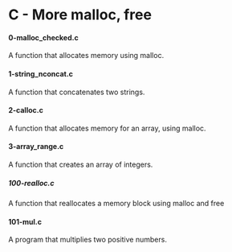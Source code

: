 # C - More malloc, free
#### 0-malloc_checked.c
A function that allocates memory using malloc.

#### 1-string_nconcat.c
A function that concatenates two strings.

#### 2-calloc.c
A function that allocates memory for an array, using malloc.

#### 3-array_range.c
A  function that creates an array of integers.

##### 100-realloc.c
A function that reallocates a memory block using malloc and free

#### 101-mul.c
A program that multiplies two positive numbers.
